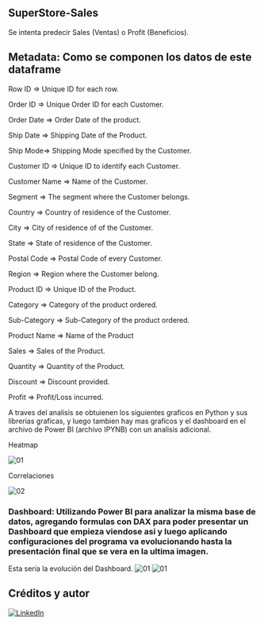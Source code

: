 ## SuperStore-Sales
Se intenta predecir Sales (Ventas) o Profit (Beneficios).

## Metadata: Como se componen los datos de este dataframe
Row ID => Unique ID for each row.

Order ID => Unique Order ID for each Customer.

Order Date => Order Date of the product.

Ship Date => Shipping Date of the Product.

Ship Mode=> Shipping Mode specified by the Customer.

Customer ID => Unique ID to identify each Customer.

Customer Name => Name of the Customer.

Segment => The segment where the Customer belongs.

Country => Country of residence of the Customer.

City => City of residence of of the Customer.

State => State of residence of the Customer.

Postal Code => Postal Code of every Customer.

Region => Region where the Customer belong.

Product ID => Unique ID of the Product.

Category => Category of the product ordered.

Sub-Category => Sub-Category of the product ordered.

Product Name => Name of the Product

Sales => Sales of the Product.

Quantity => Quantity of the Product.

Discount => Discount provided.

Profit => Profit/Loss incurred.

A traves del analisis se obtuienen los siguientes graficos en Python y sus librerias graficas, y luego tambien hay mas graficos y el dashboard en el archivo de Power BI (archivo IPYNB) con un analisis adicional.

Heatmap

![01](https://user-images.githubusercontent.com/94582879/173687150-e9a4c7fc-e29e-487e-a005-b1e398e6f716.jpg)

Correlaciones

![02](https://user-images.githubusercontent.com/94582879/173687153-435f4b86-ba6c-4ed5-ab86-5f5550b4dde3.jpg)

### Dashboard: Utilizando Power BI para analizar la misma base de datos, agregando formulas con DAX para poder presentar un Dashboard que empieza viendose asi y luego aplicando configuraciones del programa va evolucionando hasta la presentación final que se vera en la ultima imagen.
Esta seria la evolución del Dashboard.
![01](https://user-images.githubusercontent.com/94582879/174399022-288aeb55-40ef-490f-83b2-c8b2f0e4525a.jpg)
![01](https://user-images.githubusercontent.com/94582879/176806929-208cf41a-1e40-43de-be78-fe2f22a9e8b5.jpg)

## Créditos y autor
[![LinkedIn](https://img.shields.io/badge/LinkedIn-Nestor_Diaz-0077B5?style=for-the-badge&logo=linkedin&logoColor=white&labelColor=101010)](https://www.linkedin.com/in/contadornestordiaz/)
